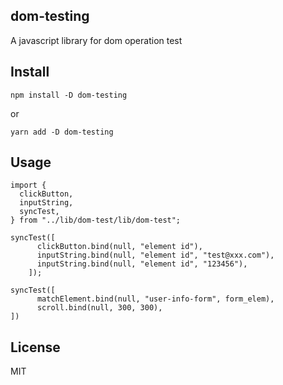 ## dom-testing

A javascript library for dom operation test

## Install

```
npm install -D dom-testing
```

or

```
yarn add -D dom-testing
```

## Usage

```
import {
  clickButton,
  inputString,
  syncTest,
} from "../lib/dom-test/lib/dom-test";

syncTest([
      clickButton.bind(null, "element id"),
      inputString.bind(null, "element id", "test@xxx.com"),
      inputString.bind(null, "element id", "123456"),
    ]);

syncTest([
      matchElement.bind(null, "user-info-form", form_elem),
      scroll.bind(null, 300, 300),
])

```

## License
MIT
